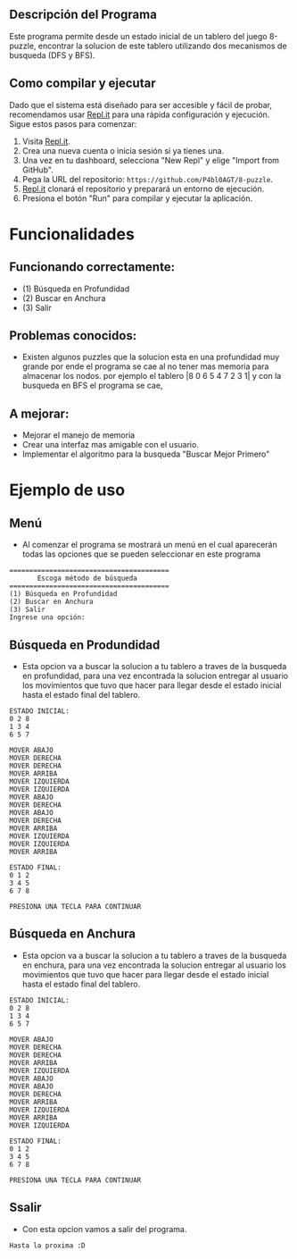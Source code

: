 ## Descripción del Programa
Este programa permite desde un estado inicial de un tablero del juego 8-puzzle, encontrar la solucion de este tablero utilizando dos mecanismos de busqueda (DFS y BFS).

## Como compilar y ejecutar
Dado que el sistema está diseñado para ser accesible y fácil de probar, recomendamos usar [Repl.it](http://repl.it/) para una rápida configuración y ejecución. Sigue estos pasos para comenzar:

1. Visita [Repl.it](https://repl.it/).
2. Crea una nueva cuenta o inicia sesión si ya tienes una.
3. Una vez en tu dashboard, selecciona "New Repl" y elige "Import from GitHub".
4. Pega la URL del repositorio: `https://github.com/P4bl0AGT/8-puzzle`.
5. [Repl.it](http://repl.it/) clonará el repositorio y preparará un entorno de ejecución.
6. Presiona el botón "Run" para compilar y ejecutar la aplicación.

# Funcionalidades

## Funcionando correctamente:
* (1) Búsqueda en Profundidad
* (2) Buscar en Anchura
* (3) Salir

## Problemas conocidos:
* Existen algunos puzzles que la solucion esta en una profundidad muy grande por ende el programa se cae al no tener mas memoria para almacenar los nodos. por ejemplo el tablero
|8 0 6 5 4 7 2 3 1|
y con la busqueda en BFS el programa se cae,

## A mejorar:
* Mejorar el manejo de memoria
* Crear una interfaz mas amigable con el usuario.
* Implementar el algoritmo para la busqueda "Buscar Mejor Primero"

# Ejemplo de uso

## Menú

* Al comenzar el programa se mostrará un menú en el cual aparecerán todas las opciones que se pueden seleccionar en este programa

````
========================================
       Escoga método de búsqueda
========================================
(1) Búsqueda en Profundidad
(2) Buscar en Anchura
(3) Salir
Ingrese una opción:
````

## Búsqueda en Produndidad

* Esta opcion va a buscar la solucion a tu tablero a traves de la busqueda en profundidad, para una vez encontrada la solucion entregar al usuario los movimientos que tuvo que hacer para llegar desde el estado inicial hasta el estado final del tablero.

````
ESTADO INICIAL:
0 2 8 
1 3 4 
6 5 7 

MOVER ABAJO
MOVER DERECHA
MOVER DERECHA
MOVER ARRIBA
MOVER IZQUIERDA
MOVER IZQUIERDA
MOVER ABAJO
MOVER DERECHA
MOVER ABAJO
MOVER DERECHA
MOVER ARRIBA
MOVER IZQUIERDA
MOVER IZQUIERDA
MOVER ARRIBA

ESTADO FINAL:
0 1 2 
3 4 5 
6 7 8 

PRESIONA UNA TECLA PARA CONTINUAR
````

## Búsqueda en Anchura

* Esta opcion va a buscar la solucion a tu tablero a traves de la busqueda en enchura, para una vez encontrada la solucion entregar al usuario los movimientos que tuvo que hacer para llegar desde el estado inicial hasta el estado final del tablero.

````
ESTADO INICIAL:
0 2 8 
1 3 4 
6 5 7 

MOVER ABAJO
MOVER DERECHA
MOVER DERECHA
MOVER ARRIBA
MOVER IZQUIERDA
MOVER ABAJO
MOVER ABAJO
MOVER DERECHA
MOVER ARRIBA
MOVER IZQUIERDA
MOVER ARRIBA
MOVER IZQUIERDA

ESTADO FINAL:
0 1 2 
3 4 5 
6 7 8 

PRESIONA UNA TECLA PARA CONTINUAR
````

## Ssalir

* Con esta opcion vamos a salir del programa.

````
Hasta la proxima :D 
````